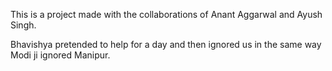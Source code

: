 This is a project made with the collaborations of Anant Aggarwal and Ayush Singh.

Bhavishya pretended to help for a day and then ignored us in the same way Modi ji ignored Manipur.
